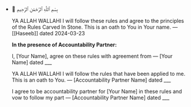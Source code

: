 - 📃 بِسْمِ ٱللَّٰهِ ٱلرَّحْمَٰنِ ٱلرَّحِيمِ
    
    YA ALLAH WALLAHI I will follow these rules and agree to the principles of the Rules Carved In Stone. This is an oath to You in Your name.
    — [[Haseeb]] dated 2024-03-23

    **In the presence of Accountability Partner:**
    
    I, [Your Name], agree on these rules with agreement from
    — [Your Name] dated ___
    
    YA ALLAH WALLAHI I will follow the rules that have been applied to me. This is an oath to You.
    — [Accountability Partner Name] dated ___
    
    I agree to be accountability partner for [Your Name] in these rules and vow to follow my part
    — [Accountability Partner Name] dated ___